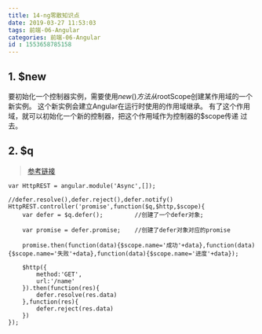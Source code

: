 ```yaml
---
title: 14-ng零散知识点
date: 2019-03-27 11:53:03
tags: 前端-06-Angular
categories: 前端-06-Angular
id : 1553658785158
---
```


## 1. $new

要初始化一个控制器实例，需要使用$new()方法从$rootScope创建某作用域的一个新实例。
这个新实例会建立Angular在运行时使用的作用域继承。
有了这个作用域，就可以初始化一个新的控制器，把这个作用域作为控制器的$scope传递
过去。

## 2. $q

> [参考链接](https://www.cnblogs.com/liulangmao/p/3907571.html)

```
var HttpREST = angular.module('Async',[]);

//defer.resolve(),defer.reject(),defer.notify()
HttpREST.controller('promise',function($q,$http,$scope){
    var defer = $q.defer();         //创建了一个defer对象;

    var promise = defer.promise;    //创建了defer对象对应的promise

    promise.then(function(data){$scope.name='成功'+data},function(data){$scope.name='失败'+data},function(data){$scope.name='进度'+data});

    $http({
        method:'GET',
        url:'/name'
    }).then(function(res){
        defer.resolve(res.data)
    },function(res){
        defer.reject(res.data)
    })
});
```
